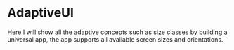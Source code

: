 # AdaptiveUI
Here I will show all the adaptive concepts such as size classes by building a universal app, the app supports all available screen sizes and orientations.





